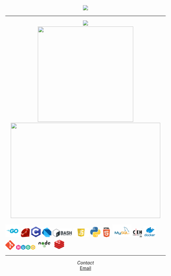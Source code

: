 <div align="center">
  <img src="planet.gif" width="100">
  </div>
  <hr/>
    <div align="center"><img src="https://media.tenor.com/FYR6iAkCCPQAAAAi/christmas-lights.gif"/></div>
  <div align="center">
  <img src="https://github-readme-stats-git-masterrstaa-rickstaa.vercel.app/api/top-langs?username=polarspetroll&layout=compact&theme=dark&langs_count=15" width="300" height="300">
  <img src="https://github-readme-stats-git-masterrstaa-rickstaa.vercel.app/api/?username=polarspetroll&hide=issues&theme=dark" width="470" height="300">
  </div>
  <span align="left">
  </span>
  <br/>
  <span>
<img src="go.png" width="45" title="Golang"/>
<img src="ruby.png" width="28" title="Ruby"/>
<img src="c.png" width="30" title="C"/>
<img src="dart.png" width="30" title="Dart"/>
<img src="bash.png" width="60" title="Bash"/>
<img src="js.png" width="50" title="Javascript"/>
<img src="python.png" width="32" title="Python"/>
<img src="html.png" width="30" title="HTML"/>
<img src="mysql.png" width="60" title="Mysql"/>
<img src="ceh.png" width="30" title="CEH"/>
<img src="docker.png" width="40" title="Docker"/>
<img src="git.png" width="30" title="Git"/>
<img src="hugo.png" width="60" title="Hugo"/>
<img src="node.png" width="50" title="Nodejs"/>
<img src="redis.png" width="35" title="Redis"/>
</span>

---


<div align="center"><i>Contact</i></div>
<div align="center"><a href="mailto:polarspetroll@protonmail.com">Email</a></div>

